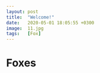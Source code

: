 ```yaml
---
layout: post
title:  "Welcome!"
date:   2020-05-01 18:05:55 +0300
image:  11.jpg
tags:   [Fox]
---
```

# Foxes

